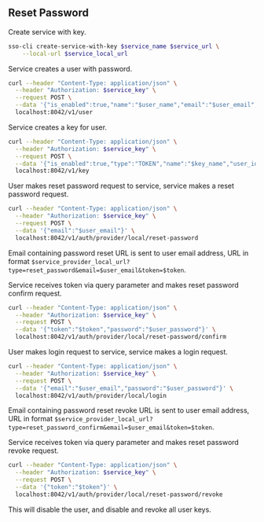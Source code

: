 ## Reset Password

Create service with key.

```bash
sso-cli create-service-with-key $service_name $service_url \
    --local-url $service_local_url
```

Service creates a user with password.

```bash
curl --header "Content-Type: application/json" \
  --header "Authorization: $service_key" \
  --request POST \
  --data '{"is_enabled":true,"name":"$user_name","email":"$user_email","locale":"en","timezone":"Etc/UTC","password_allow_reset":true,"password_require_update":false,"password":"$user_password"}' \
  localhost:8042/v1/user
```

Service creates a key for user.

```bash
curl --header "Content-Type: application/json" \
  --header "Authorization: $service_key" \
  --request POST \
  --data '{"is_enabled":true,"type":"TOKEN","name":"$key_name","user_id":"$user_id"}' \
  localhost:8042/v1/key
```

User makes reset password request to service, service makes a reset password request.

```bash
curl --header "Content-Type: application/json" \
  --header "Authorization: $service_key" \
  --request POST \
  --data '{"email":"$user_email"}' \
  localhost:8042/v1/auth/provider/local/reset-password
```

Email containing password reset URL is sent to user email address, URL in format `$service_provider_local_url?type=reset_password&email=$user_email&token=$token`.

Service receives token via query parameter and makes reset password confirm request.

```bash
curl --header "Content-Type: application/json" \
  --header "Authorization: $service_key" \
  --request POST \
  --data '{"token":"$token","password":"$user_password"}' \
  localhost:8042/v1/auth/provider/local/reset-password/confirm
```

User makes login request to service, service makes a login request.

```bash
curl --header "Content-Type: application/json" \
  --header "Authorization: $service_key" \
  --request POST \
  --data '{"email":"$user_email","password":"$user_password"}' \
  localhost:8042/v1/auth/provider/local/login
```

Email containing password reset revoke URL is sent to user email address, URL in format `$service_provider_local_url?type=reset_password_confirm&email=$user_email&token=$token`.

Service receives token via query parameter and makes reset password revoke request.

```bash
curl --header "Content-Type: application/json" \
  --header "Authorization: $service_key" \
  --request POST \
  --data '{"token":"$token"}' \
  localhost:8042/v1/auth/provider/local/reset-password/revoke
```

This will disable the user, and disable and revoke all user keys.
